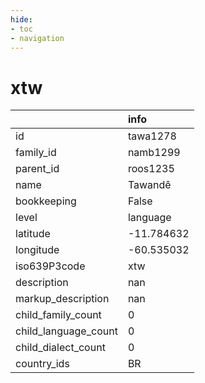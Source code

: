 ```yaml
---
hide:
- toc
- navigation
---
```

# xtw
|                      | info       |
|:---------------------|:-----------|
| id                   | tawa1278   |
| family_id            | namb1299   |
| parent_id            | roos1235   |
| name                 | Tawandê    |
| bookkeeping          | False      |
| level                | language   |
| latitude             | -11.784632 |
| longitude            | -60.535032 |
| iso639P3code         | xtw        |
| description          | nan        |
| markup_description   | nan        |
| child_family_count   | 0          |
| child_language_count | 0          |
| child_dialect_count  | 0          |
| country_ids          | BR         |